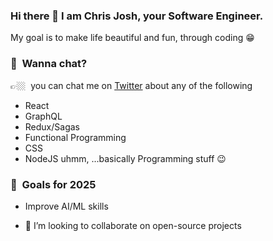 ### Hi there 👋 I am Chris Josh, your Software Engineer.
My goal is to make life beautiful and fun, through coding 😁

### 💬&nbsp; Wanna chat? 
👉🏼&nbsp; you can chat me on [Twitter](https://twitter.com/ChristofaJoshua) about any of the following 
- React
- GraphQL
- Redux/Sagas
- Functional Programming
- CSS
- NodeJS
uhmm, ...basically Programming stuff 😉

### 🔭&nbsp; Goals for 2025
- Improve AI/ML skills

- 👯 I’m looking to collaborate on open-source projects

